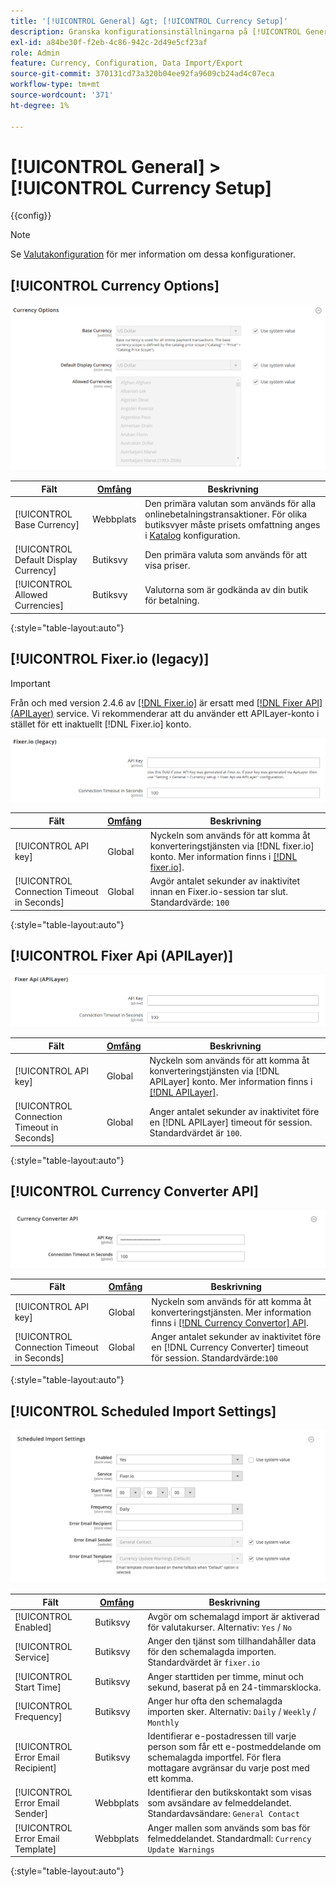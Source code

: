 ```yaml
---
title: '[!UICONTROL General] &gt; [!UICONTROL Currency Setup]'
description: Granska konfigurationsinställningarna på [!UICONTROL General] &gt; [!UICONTROL Currency Setup] sidan för Commerce Admin.
exl-id: a84be30f-f2eb-4c86-942c-2d49e5cf23af
role: Admin
feature: Currency, Configuration, Data Import/Export
source-git-commit: 370131cd73a320b04ee92fa9609cb24ad4c07eca
workflow-type: tm+mt
source-wordcount: '371'
ht-degree: 1%

---
```


# [!UICONTROL General] > [!UICONTROL Currency Setup]

{{config}}

>[!NOTE]
>
>Se [Valutakonfiguration](../../stores-purchase/currency-configuration.md) för mer information om dessa konfigurationer.

## [!UICONTROL Currency Options]

![Valutainställningar > Valutaalternativ](./assets/currency-setup-currency-options.png)<!-- zoom -->

| Fält | [Omfång](../../getting-started/websites-stores-views.md#scope-settings) | Beskrivning |
|--- |--- |--- |
| [!UICONTROL Base Currency] | Webbplats | Den primära valutan som används för alla onlinebetalningstransaktioner. För olika butiksvyer måste prisets omfattning anges i [Katalog](../catalog/catalog.md) konfiguration. |
| [!UICONTROL Default Display Currency] | Butiksvy | Den primära valuta som används för att visa priser. |
| [!UICONTROL Allowed Currencies] | Butiksvy | Valutorna som är godkända av din butik för betalning. |

{:style=&quot;table-layout:auto&quot;}

## [!UICONTROL Fixer.io (legacy)]

>[!IMPORTANT]
>
>Från och med version 2.4.6 av [[!DNL Fixer.io]](https://fixer.io/) är ersatt med [[!DNL Fixer API] (APILayer)](https://apilayer.com/marketplace/fixer-api) service. Vi rekommenderar att du använder ett APILayer-konto i stället för ett inaktuellt [!DNL Fixer.io] konto.

![Valutainställningar > Fixer.io](./assets/currency-setup-fixer.png)<!-- zoom -->

| Fält | [Omfång](../../getting-started/websites-stores-views.md#scope-settings) | Beskrivning |
|--- |--- |--- |
| [!UICONTROL API key] | Global | Nyckeln som används för att komma åt konverteringstjänsten via [!DNL fixer.io] konto. Mer information finns i [[!DNL fixer.io]](https://fixer.io/). |
| [!UICONTROL Connection Timeout in Seconds] | Global | Avgör antalet sekunder av inaktivitet innan en Fixer.io-session tar slut. Standardvärde: `100` |

{:style=&quot;table-layout:auto&quot;}

## [!UICONTROL Fixer Api (APILayer)]

![Valutainställningar > Fixer API (APILayer)](./assets/currency-setup-fixer-api.png)<!-- zoom -->

| Fält | [Omfång](../../getting-started/websites-stores-views.md#scope-settings) | Beskrivning |
|--- |--- |--- |
| [!UICONTROL API key] | Global | Nyckeln som används för att komma åt konverteringstjänsten via [!DNL APILayer] konto. Mer information finns i [[!DNL APILayer]](https://apilayer.com/). |
| [!UICONTROL Connection Timeout in Seconds] | Global | Anger antalet sekunder av inaktivitet före en [!DNL APILayer] timeout för session. Standardvärdet är `100`. |

{:style=&quot;table-layout:auto&quot;}

## [!UICONTROL Currency Converter API]

![Valutainställningar > Valutakonverterings-API](./assets/currency-setup-converter.png)<!-- zoom -->

| Fält | [Omfång](../../getting-started/websites-stores-views.md#scope-settings) | Beskrivning |
|--- |--- |--- |
| [!UICONTROL API key] | Global | Nyckeln som används för att komma åt konverteringstjänsten. Mer information finns i [[!DNL Currency Convertor] API](https://free.currencyconverterapi.com/). |
| [!UICONTROL Connection Timeout in Seconds] | Global | Anger antalet sekunder av inaktivitet före en [!DNL Currency Converter] timeout för session. Standardvärde:`100` |

{:style=&quot;table-layout:auto&quot;}

## [!UICONTROL Scheduled Import Settings]

![Valutainställningar > Schemalagda importinställningar](./assets/currency-setup-scheduled-import-settings.png)<!-- zoom -->

| Fält | [Omfång](../../getting-started/websites-stores-views.md#scope-settings) | Beskrivning |
|--- |--- |--- |
| [!UICONTROL Enabled] | Butiksvy | Avgör om schemalagd import är aktiverad för valutakurser. Alternativ: `Yes` / `No` |
| [!UICONTROL Service] | Butiksvy | Anger den tjänst som tillhandahåller data för den schemalagda importen. Standardvärdet är `fixer.io` |
| [!UICONTROL Start Time] | Butiksvy | Anger starttiden per timme, minut och sekund, baserat på en 24-timmarsklocka. |
| [!UICONTROL Frequency] | Butiksvy | Anger hur ofta den schemalagda importen sker. Alternativ: `Daily` / `Weekly` / `Monthly` |
| [!UICONTROL Error Email Recipient] | Butiksvy | Identifierar e-postadressen till varje person som får ett e-postmeddelande om schemalagda importfel. För flera mottagare avgränsar du varje post med ett komma. |
| [!UICONTROL Error Email Sender] | Webbplats | Identifierar den butikskontakt som visas som avsändare av felmeddelandet. Standardavsändare: `General Contact` |
| [!UICONTROL Error Email Template] | Webbplats | Anger mallen som används som bas för felmeddelandet. Standardmall: `Currency Update Warnings` |

{:style=&quot;table-layout:auto&quot;}
